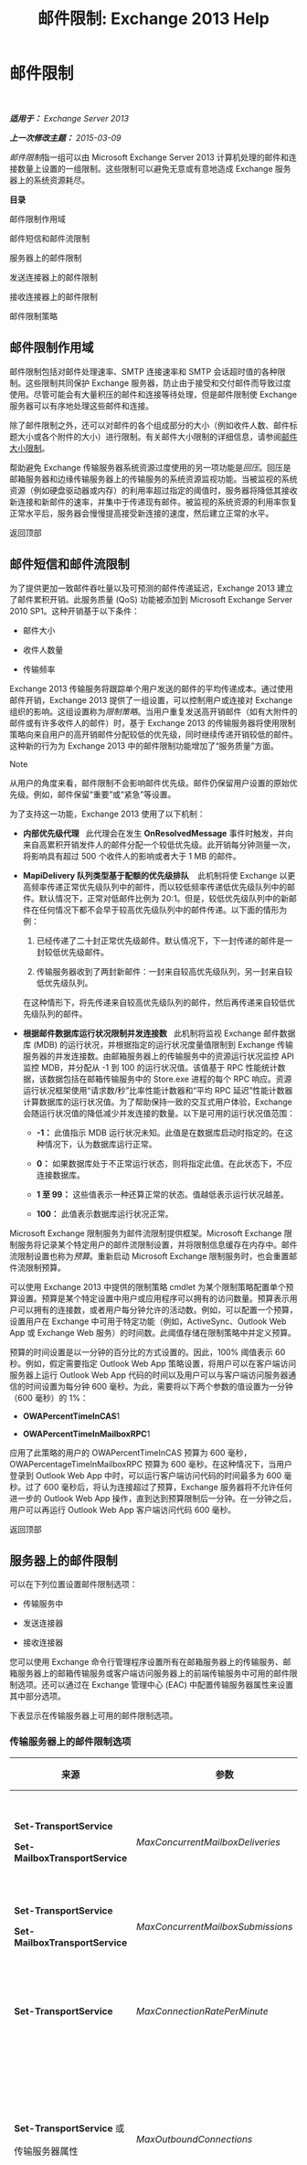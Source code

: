 ﻿---
title: '邮件限制: Exchange 2013 Help'
TOCTitle: 邮件限制
ms:assetid: fba87902-2a79-42ac-b394-46a9016f667e
ms:mtpsurl: https://technet.microsoft.com/zh-cn/library/Bb232205(v=EXCHG.150)
ms:contentKeyID: 50492037
ms.date: 01/11/2018
mtps_version: v=EXCHG.150
ms.translationtype: HT
---

# 邮件限制

 

_**适用于：** Exchange Server 2013_

_**上一次修改主题：** 2015-03-09_

*邮件限制*指一组可以由 Microsoft Exchange Server 2013 计算机处理的邮件和连接数量上设置的一组限制。这些限制可以避免无意或有意地造成 Exchange 服务器上的系统资源耗尽。

**目录**

邮件限制作用域

邮件短信和邮件流限制

服务器上的邮件限制

发送连接器上的邮件限制

接收连接器上的邮件限制

邮件限制策略

## 邮件限制作用域

邮件限制包括对邮件处理速率、SMTP 连接速率和 SMTP 会话超时值的各种限制。这些限制共同保护 Exchange 服务器，防止由于接受和交付邮件而导致过度使用。尽管可能会有大量积压的邮件和连接等待处理，但是邮件限制使 Exchange 服务器可以有序地处理这些邮件和连接。

除了邮件限制之外，还可以对邮件的各个组成部分的大小（例如收件人数、邮件标题大小或各个附件的大小）进行限制。有关邮件大小限制的详细信息，请参阅[邮件大小限制](message-size-limits-exchange-2013-help.md)。

帮助避免 Exchange 传输服务器系统资源过度使用的另一项功能是*回压*。回压是邮箱服务器和边缘传输服务器上的传输服务的系统资源监视功能。当被监视的系统资源（例如硬盘驱动器或内存）的利用率超过指定的阈值时，服务器将降低其接收新连接和新邮件的速率，并集中于传递现有邮件。被监视的系统资源的利用率恢复正常水平后，服务器会慢慢提高接受新连接的速度，然后建立正常的水平。

返回顶部

## 邮件短信和邮件流限制

为了提供更加一致邮件吞吐量以及可预测的邮件传递延迟，Exchange 2013 建立了邮件累积开销。此服务质量 (QoS) 功能被添加到 Microsoft Exchange Server 2010 SP1。这种开销基于以下条件：

  - 邮件大小

  - 收件人数量

  - 传输频率

Exchange 2013 传输服务将跟踪单个用户发送的邮件的平均传递成本。通过使用邮件开销，Exchange 2013 提供了一组设置，可以控制用户或连接对 Exchange 组织的影响。这组设置称为*限制策略*。当用户重复发送高开销邮件（如有大附件的邮件或有许多收件人的邮件）时，基于 Exchange 2013 的传输服务器将使用限制策略向来自用户的高开销邮件分配较低的优先级，同时继续传递开销较低的邮件。这种新的行为为 Exchange 2013 中的邮件限制功能增加了“服务质量”方面。

> [!NOTE]  
> 从用户的角度来看，邮件限制不会影响邮件优先级。邮件仍保留用户设置的原始优先级。例如，邮件保留“重要”或“紧急”等设置。


为了支持这一功能，Exchange 2013 使用了以下机制：

  - **内部优先级代理**   此代理会在发生 **OnResolvedMessage** 事件时触发，并向来自高累积开销发件人的邮件分配一个较低优先级。此开销每分钟测量一次，将影响具有超过 500 个收件人的影响或者大于 1 MB 的邮件。

  - **MapiDelivery 队列类型基于配额的优先级排队**    此机制将使 Exchange 以更高频率传递正常优先级队列中的邮件，而以较低频率传递低优先级队列中的邮件。默认情况下，正常对低邮件比例为 20:1。但是，较低优先级队列中的新邮件在任何情况下都不会早于较高优先级队列中的邮件传递。以下面的情形为例：
    
    1.  已经传递了二十封正常优先级邮件。默认情况下，下一封传递的邮件是一封较低优先级邮件。
    
    2.  传输服务器收到了两封新邮件：一封来自较高优先级队列，另一封来自较低优先级队列。
    
    在这种情形下，将先传递来自较高优先级队列的邮件，然后再传递来自较低优先级队列的邮件。

  - **根据邮件数据库运行状况限制并发连接数**   此机制将监视 Exchange 邮件数据库 (MDB) 的运行状况，并根据指定的运行状况度量值限制到 Exchange 传输服务器的并发连接数。由邮箱服务器上的传输服务中的资源运行状况监控 API 监控 MDB，并分配从 -1 到 100 的运行状况值。该值基于 RPC 性能统计数据，该数据包括在邮箱传输服务中的 Store.exe 进程的每个 RPC 响应。资源运行状况框架使用“请求数/秒”比率性能计数器和“平均 RPC 延迟”性能计数器计算数据库的运行状况值。为了帮助保持一致的交互式用户体验，Exchange 会随运行状况值的降低减少并发连接的数量。以下是可用的运行状况值范围：
    
      - **-1：** 此值指示 MDB 运行状况未知。此值是在数据库启动时指定的。在这种情况下，认为数据库运行正常。
    
      - **0：** 如果数据库处于不正常运行状态，则将指定此值。在此状态下，不应连接数据库。
    
      - **1 至 99：** 这些值表示一种还算正常的状态。值越低表示运行状况越差。
    
      - **100：** 此值表示数据库运行状况正常。

Microsoft Exchange 限制服务为邮件流限制提供框架。Microsoft Exchange 限制服务将记录某个特定用户的邮件流限制设置，并将限制信息缓存在内存中。邮件流限制设置也称为*预算*。重新启动 Microsoft Exchange 限制服务时，也会重置邮件流限制预算。

可以使用 Exchange 2013 中提供的限制策略 cmdlet 为某个限制策略配置单个预算设置。预算是某个特定设置中用户或应用程序可以拥有的访问数量。预算表示用户可以拥有的连接数，或者用户每分钟允许的活动数。例如，可以配置一个预算，设置用户在 Exchange 中可用于特定功能（例如，ActiveSync、Outlook Web App 或 Exchange Web 服务）的时间数。此阈值存储在限制策略中并定义预算。

预算的时间设置是以一分钟的百分比的方式设置的。因此，100% 阈值表示 60 秒。例如，假定需要指定 Outlook Web App 策略设置，将用户可以在客户端访问服务器上运行 Outlook Web App 代码的时间以及用户可以与客户端访问服务器通信的时间设置为每分钟 600 毫秒。为此，需要将以下两个参数的值设置为一分钟（600 毫秒）的 1%：

  - **OWAPercentTimeInCAS**1

  - **OWAPercentTimeInMailboxRPC**1

应用了此策略的用户的 OWAPercentTimeInCAS 预算为 600 毫秒，OWAPercentageTimeInMailboxRPC 预算为 600 毫秒。在这种情况下，当用户登录到 Outlook Web App 中时，可以运行客户端访问代码的时间最多为 600 毫秒。过了 600 毫秒后，将认为连接超过了预算，Exchange 服务器将不允许任何进一步的 Outlook Web App 操作，直到达到预算限制后一分钟。在一分钟之后，用户可以再运行 Outlook Web App 客户端访问代码 600 毫秒。

返回顶部

## 服务器上的邮件限制

可以在下列位置设置邮件限制选项：

  - 传输服务中

  - 发送连接器

  - 接收连接器

您可以使用 Exchange 命令行管理程序设置所有在邮箱服务器上的传输服务、邮箱服务器上的邮箱传输服务或客户端访问服务器上的前端传输服务中可用的邮件限制选项。还可以通过在 Exchange 管理中心 (EAC) 中配置传输服务器属性来设置其中部分选项。

下表显示在传输服务器上可用的邮件限制选项。

### 传输服务器上的邮件限制选项

<table>
<colgroup>
<col style="width: 25%" />
<col style="width: 25%" />
<col style="width: 25%" />
<col style="width: 25%" />
</colgroup>
<thead>
<tr class="header">
<th>来源</th>
<th>参数</th>
<th>默认值</th>
<th>说明</th>
</tr>
</thead>
<tbody>
<tr class="odd">
<td><p><strong>Set-TransportService</strong></p>
<p><strong>Set-MailboxTransportService</strong></p></td>
<td><p><em>MaxConcurrentMailboxDeliveries</em></p></td>
<td><p>20</p></td>
<td><p>此参数指定将邮件传递给邮箱时，传输服务可以打开的最大传递线程数。此参数的有效输入范围是 1 到 256。建议您不要修改默认值，除非 Microsoft Customer 服务和支持人员建议您这样做。</p></td>
</tr>
<tr class="even">
<td><p><strong>Set-TransportService</strong></p>
<p><strong>Set-MailboxTransportService</strong></p></td>
<td><p><em>MaxConcurrentMailboxSubmissions</em></p></td>
<td><p>20</p></td>
<td><p>此参数指定从邮箱发送邮件时，传输服务可以打开的最大提交线程数。此参数的有效输入范围是 1 到 256。</p></td>
</tr>
<tr class="odd">
<td><p><strong>Set-TransportService</strong></p></td>
<td><p><em>MaxConnectionRatePerMinute</em></p></td>
<td><p>1200</p></td>
<td><p>此参数指定允许对传输服务打开连接的最大速率。如果同时有许多连接尝试访问传输服务，<em>MaxConnectionRatePerMinute</em> 参数将限制打开连接的速率，以免服务器的资源负荷过重。</p></td>
</tr>
<tr class="even">
<td><p><strong>Set-TransportService</strong> 或</p>
<p>传输服务器属性</p></td>
<td><p><em>MaxOutboundConnections</em></p></td>
<td><p>1000</p></td>
<td><p>此参数指定可以同时打开的最大出站连接数。如果输入值 <code>unlimited</code>，则不限制出站连接数。此参数的值必须大于或等于 <em>MaxPerDomainOutboundConnections</em> 参数的值。</p>
<p>还可使用“服务器” &gt; “服务器” &gt; “属性” &gt; “传输限制” &gt; “出站连接限制”中的 EAC 配置该值。</p></td>
</tr>
<tr class="odd">
<td><p><strong>Set-TransportService</strong> 或</p>
<p>传输服务器属性</p></td>
<td><p><em>MaxPerDomainOutboundConnections</em></p></td>
<td><p>20</p></td>
<td><p>此参数指定任何一个域的最大并发连接数。如果输入值 <code>unlimited</code>，则不限制每个域的出站连接数。此参数的值必须大于或等于 <em>MaxOutboundConnections</em> 参数的值。</p>
<p>还可使用“服务器” &gt; “服务器” &gt; “属性” &gt; “传输限制” &gt; “出站连接限制”中的 EAC 配置该值。</p></td>
</tr>
<tr class="even">
<td><p><strong>Set-TransportService</strong></p></td>
<td><p><em>PickupDirectoryMaxMessagesPerMinute</em></p></td>
<td><p>100</p></td>
<td><p>此参数指定分拣目录和重播目录每分钟处理的最大邮件数。每个目录都能够以此参数指定的速率独立处理邮件文件。</p></td>
</tr>
</tbody>
</table>


返回顶部

## 发送连接器上的邮件限制

下表显示发送连接器上可用的邮件限制选项。需要使用 Exchange 命令行管理程序配置此选项。

### 发送连接器上的可用邮件限制选项

<table>
<colgroup>
<col style="width: 25%" />
<col style="width: 25%" />
<col style="width: 25%" />
<col style="width: 25%" />
</colgroup>
<thead>
<tr class="header">
<th>来源</th>
<th>参数</th>
<th>默认值</th>
<th>描述</th>
</tr>
</thead>
<tbody>
<tr class="odd">
<td><p><strong>Set-SendConnector</strong></p></td>
<td><p><em>ConnectionInactivityTimeOut</em></p></td>
<td><p>10 分钟</p></td>
<td><p>此参数指定在关闭连接之前，已打开的、与目标邮件传递服务器的 SMTP 连接可以保持空闲的最长时间。</p></td>
</tr>
</tbody>
</table>


返回顶部

## 接收连接器上的邮件限制

下表显示在邮箱服务器或边缘传输服务器上的传输服务中配置的接收连接器上可用的邮件限制选项。需要使用 Exchange 命令行管理程序配置这些选项。

### 接收连接器上的可用邮件限制选项

<table>
<colgroup>
<col style="width: 25%" />
<col style="width: 25%" />
<col style="width: 25%" />
<col style="width: 25%" />
</colgroup>
<thead>
<tr class="header">
<th>来源</th>
<th>参数</th>
<th>默认值</th>
<th>描述</th>
</tr>
</thead>
<tbody>
<tr class="odd">
<td><p><strong>Set-ReceiveConnector</strong></p></td>
<td><p><em>ConnectionInactivityTimeOut</em></p></td>
<td><p>在邮箱服务器上的传输服务 5 分钟</p>
<p>在客户端访问服务器上的前端传输服务 5 分钟。</p>
<p>在边缘传输服务器上 1 分钟。</p></td>
<td><p>此参数指定在关闭连接之前，已打开的、与源邮件传递服务器的 SMTP 连接可以保持空闲的最长时间。该参数的值必须小于 <em>ConnectionTimeout</em> 参数指定的值。</p></td>
</tr>
<tr class="even">
<td><p><strong>Set-ReceiveConnector</strong></p></td>
<td><p><em>ConnectionTimeOut</em></p></td>
<td><p>在邮箱服务器上的传输服务 10 分钟</p>
<p>在客户端访问服务器上的前端传输服务 10 分钟。</p>
<p>在边缘传输服务器上 5 分钟。</p></td>
<td><p>此参数指定与源邮件传递服务器的 SMTP 连接可以保持打开状态的最长时间（即使源邮件传递服务器正在传输数据）。该参数的值必须大于 <em>ConnectionInactivityTimeout</em> 参数指定的值。</p></td>
</tr>
<tr class="odd">
<td><p><strong>Set-ReceiveConnector</strong></p></td>
<td><p><em>MaxInboundConnection</em></p></td>
<td><p>5000</p></td>
<td><p>此参数指定此接收连接器允许同时建立的最大入站 SMTP 连接数。</p></td>
</tr>
<tr class="even">
<td><p><strong>Set-ReceiveConnector</strong></p></td>
<td><p><em>MaxInboundConnectionPercentagePerSource</em></p></td>
<td><p>100 % 在邮箱服务器上的传输服务中的默认接收连接器</p>
<p>2 % 在邮箱服务器上的传输服务器、客户端访问服务器上的前端传输服务中的其他接收连接器。</p></td>
<td><p>此参数指定接收连接器允许同时从单个源邮件传递服务器建立的最大 SMTP 连接数。该值以接收连接器上的可用剩余连接百分比表示。接收连接器允许的最大连接数通过 <em>MaxInboundConnection</em> 参数定义。</p></td>
</tr>
<tr class="odd">
<td><p><strong>Set-ReceiveConnector</strong></p></td>
<td><p><em>MaxInboundConnectionPerSource</em></p></td>
<td><p>unlimited 在邮箱服务器上的传输服务中的默认接收连接器</p>
<p>20 在邮箱服务器上的传输服务器、客户端访问服务器上的前端传输服务中的其他接收连接器。</p></td>
<td><p>此参数指定接收连接器允许同时从单个源邮件传递服务器建立的最大 SMTP 连接数。</p></td>
</tr>
<tr class="even">
<td><p><strong>Set-ReceiveConnector</strong></p></td>
<td><p><em>MaxProtocolErrors</em></p></td>
<td><p>5</p></td>
<td><p>此参数指定在接收连接器断开与源邮件传递服务器的连接之前，接收连接器允许出现的最大 SMTP 协议错误数。</p></td>
</tr>
<tr class="odd">
<td><p><strong>Set-ReceiveConnector</strong></p></td>
<td><p><em>TarpitInterval</em></p></td>
<td><p>5 秒</p></td>
<td><p>此参数指定<em>缓送技术</em>中使用的延迟。缓送技术是针对表明存在帐户搜集攻击或其他不受欢迎的邮件的特定 SMTP 通信模式，人为延迟 SMTP 响应的一种方法。<em>帐户搜集攻击</em>尝试从特定组织收集有效的电子邮件地址，作为商业垃圾邮件的目标。</p>
<p><em>TarpitInterval</em> 参数指定的延迟只适用于匿名连接。</p></td>
</tr>
</tbody>
</table>


返回顶部

## 邮件限制策略

在 Exchange 2013 中，每个邮箱都具有 *ThrottlingPolicy* 设置。此设置的默认值为空 (`$null`)。您可以在 **Set-Mailbox** cmdlet 上使用 *ThrottlingPolicy* 参数为邮箱配置限制策略。

对于连接到 Exchange 的用户，可以使用默认限制策略来提供默认的预算配置设置。若要为一个或多个用户配置自定义预算设置，需要创建一个新的限制策略。然后，将该策略应用于相应的用户或组。

> [!IMPORTANT]  
> 建议不要修改默认限制策略。


可以在 Exchange 命令行管理程序中设置邮箱服务器上的所有可用邮件限制选项。以下 cmdlet 可用于管理限制策略：

  - **Get-ThrottlingPolicy**

  - **Remove-ThrottlingPolicy**

  - **New-ThrottlingPolicy**

  - **Set-ThrottlingPolicy**

可以使用 **New-ThrottlingPolicy** 和 **Set-ThrottlingPolicy** cmdlet 配置用户可通过特定连接或在特定时间内对 Exchange 执行的活动数量。这些设置形成了用户的预算。可以建立限制策略来控制对以下 Exchange 功能的访问：

  - Exchange ActiveSync

  - Exchange Web 服务 (Exchange Web Services)

  - Outlook Web App

  - 统一消息

  - IMAP4

  - POP3

  - Outlook 客户端连接（MAPI 或 RPC 连接）

  - 邮件流设置

  - PowerShell 命令

  - CPU 使用情况

返回顶部

